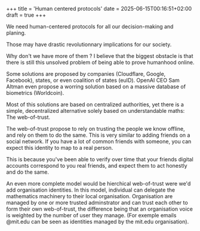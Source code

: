+++
title = 'Human centered protocols'
date = 2025-06-15T00:16:51+02:00
draft = true
+++

We need <span class="orange">human-centered protocols</span> for all our
decision-making and planing.

Those may have drastic revolutionnary implications for our society.

Why don't we have more of them ? I believe that the biggest obstacle is that
there is still this unsolved problem of being able to prove humanhood online.

Some solutions are proposed by companies (Cloudflare, Google, Facebook),
states, or even coalition of states (euID). OpenAI CEO Sam Altman even propose
a worring solution based on a massive database of biometrics (Worldcoin).

Most of this solutions are based on centralized authorities, yet there is a
simple, decentralized alternative solely based on understandable maths: The
<span class="green">web-of-trust</span>.

The <span class="green">web-of-trust</span> propose to rely on trusting the
people we know offline, and rely on them to do the same. This is very similar
to adding friends on a social network. If you have a lot of common friends with
someone, you can expect this identity to map to a real person.

This is because you've been able to verify over time that your friends digital
accounts correspond to you real friends, and expect them to act honestly and do
the same.

An even more complete model would be <span class="darkgreen">hierchical
web-of-trust</span> were we'd add organisation identities. In this model,
individual can delegate the mathematics machinery to their local organisation.
Organisation are managed by one or more trusted adminstrator and can trust each
other to form their own web-of-trust, the difference being that an organisation
voice is weighted by the number of user they manage. (For exemple emails
@mit.edu can be seen as identities managed by the mit.edu organisation).
